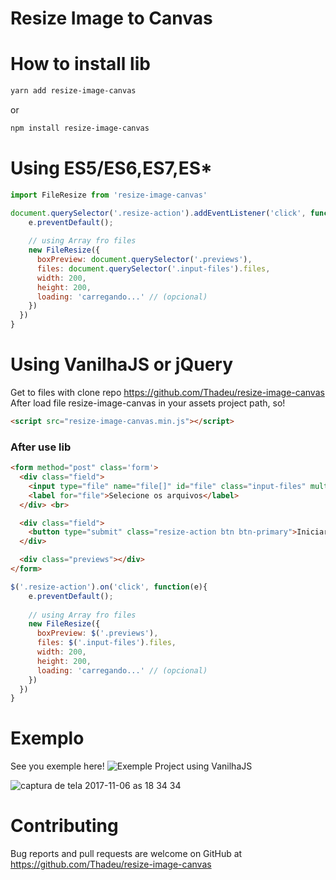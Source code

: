 # Resize Image to Canvas

# How to install lib

```bash
yarn add resize-image-canvas
```

or 

```bash
npm install resize-image-canvas
```

# Using ES5/ES6,ES7,ES*

```javascript
import FileResize from 'resize-image-canvas'

document.querySelector('.resize-action').addEventListener('click', function(e){
    e.preventDefault();
    
    // using Array fro files
    new FileResize({
      boxPreview: document.querySelector('.previews'), 
      files: document.querySelector('.input-files').files, 
      width: 200, 
      height: 200,
      loading: 'carregando...' // (opcional)
    })
  })
}
```

# Using VanilhaJS or jQuery

Get to files with clone repo https://github.com/Thadeu/resize-image-canvas
After load file resize-image-canvas in your assets project path, so!

```html
<script src="resize-image-canvas.min.js"></script> 
```

### After use lib

```html
<form method="post" class='form'>
  <div class="field">
    <input type="file" name="file[]" id="file" class="input-files" multiple> 
    <label for="file">Selecione os arquivos</label>
  </div> <br>

  <div class="field">
    <button type="submit" class="resize-action btn btn-primary">Iniciar</button>
  </div>

  <div class="previews"></div>
</form>
```

```javascript
$('.resize-action').on('click', function(e){
    e.preventDefault();
    
    // using Array fro files
    new FileResize({
      boxPreview: $('.previews'), 
      files: $('.input-files').files, 
      width: 200, 
      height: 200,
      loading: 'carregando...' // (opcional)
    })
  })
}
```

# Exemplo

See you exemple here! ![Exemple Project using VanilhaJS](https://github.com/Thadeu/resize-image-to-fit)

![captura de tela 2017-11-06 as 18 34 34](https://user-images.githubusercontent.com/77889/32465128-2be43768-c321-11e7-9cd0-5ec4abedc8a2.png)

# Contributing

Bug reports and pull requests are welcome on GitHub at https://github.com/Thadeu/resize-image-canvas
